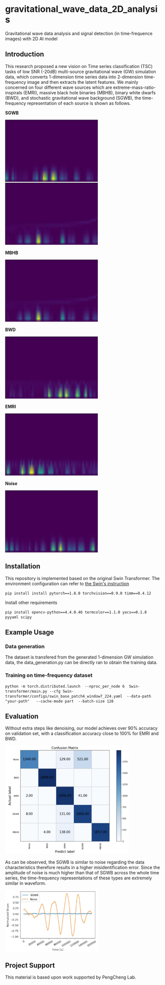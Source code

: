 # gravitational_wave_data_2D_analysis

Gravitational wave data analysis and signal detection (in time-frequence images) with 2D AI model

## Introduction

This research proposed a new vision on Time series classification (TSC) tasks of low SNR (-20dB)  multi-source gravitational wave (GW) simulation data, which converts  1-dimension time series data into 2-dimension time-frequency image and then extracts the latent features. We mainly concerned on four different wave sources which are  extreme-mass-ratio-inspirals (EMRI), massive black hole binaries (MBHB), binary white dwarfs (BWD), and stochastic gravitational wave background (SGWB), the time-frequency representation of each source is shown as follows. 

**SGWB**

<img src="/Images/sgwb.JPEG" width="300" height="200"/><br/> <img src="/Images/smbhb.JPEG" width="300" height="200"/><br/>


**MBHB**

<img src="/Images/smbhb.JPEG" width="300" height="200"/><br/>

**BWD**

<img src="/Images/bwd.JPEG" width="300" height="200"/><br/>

**EMRI**

<img src="/Images/emri.JPEG" width="300" height="200"/><br/>

**Noise**

<img src="/Images/noise.JPEG" width="300" height="200"/><br/>

## Installation

This repository is implemented based on the original Swin Transformer. The environment configuration  can refer to [the Swin's instruction](https://github.com/microsoft/Swin-Transformer/blob/main/get_started.md)

```
pip install install pytorch==1.8.0 torchvision==0.9.0 timm==0.4.12
```

Install other requirements

```
pip install opencv-python==4.4.0.46 termcolor==1.1.0 yacs==0.1.8 pyyaml scipy
```

## Example Usage

### Data generation

The dataset is transfered from the generated 1-dimension GW simulation data, the data_generation.py can be directly ran to obtain the training data.

### Training on time-frequency  dataset

```
python -m torch.distributed.launch  --nproc_per_node 6  Swin-transformer/main.py --cfg Swin-transformer/configs/swin_base_patch4_window7_224.yaml  --data-path "your-path"   --cache-mode part  --batch-size 128
```

## Evaluation

Without extra steps like denoising, our model achieves over 90% accuracy on validation set, with a classification accuracy close to 100% for EMRI and BWD.

<img src="/Images/confusion_matrix.png" width="400" height="350" div align=center/><br/>

As can be observed, the SGWB is similar to noise regarding the data characteristics therefore results in a higher misidentification error. Since  the amplitude of noise is much higher than that of SGWB across the whole time series, the time-frequency representations of these types are extremely similar in waveform.

<img src="/Images/signal_compare.jpg" width="300" height="200" div align="center"/><br/>

## Project Support

This material is based upon work supported by PengCheng Lab.

